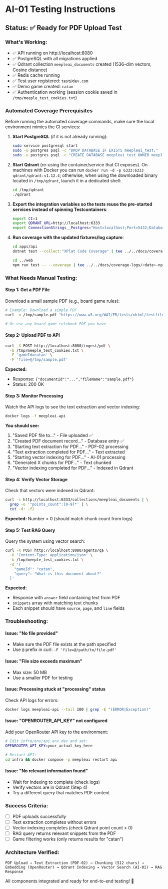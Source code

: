 # AI-01 Testing Instructions

## Status: ✅ Ready for PDF Upload Test

### What's Working:
- ✅ API running on http://localhost:8080
- ✅ PostgreSQL with all migrations applied
- ✅ Qdrant collection `meepleai_documents` created (1536-dim vectors, Cosine distance)
- ✅ Redis cache running
- ✅ Test user registered: `test@dev.com`
- ✅ Demo game created: `catan`
- ✅ Authentication working (session cookie saved in `/tmp/meeple_test_cookies.txt`)

### Automated Coverage Prerequisites

Before running the automated coverage commands, make sure the local environment mimics the CI services:

1. **Start PostgreSQL** (if it is not already running):
   ```bash
   sudo service postgresql start
   sudo -u postgres psql -c "DROP DATABASE IF EXISTS meepleai_test;"
   sudo -u postgres psql -c "CREATE DATABASE meepleai_test OWNER meeple;"
   ```
2. **Start Qdrant** (re-using the container/service that CI exposes). On machines with Docker you can run `docker run -d -p 6333:6333 qdrant/qdrant:v1.12.4`; otherwise, when using the downloaded binary located in `/tmp/qdrant`, launch it in a dedicated shell:
   ```bash
   cd /tmp/qdrant
   ./qdrant
   ```
3. **Export the integration variables so the tests reuse the pre-started services instead of spinning Testcontainers**:
   ```bash
   export CI=1
   export QDRANT_URL=http://localhost:6333
   export ConnectionStrings__Postgres="Host=localhost;Port=5432;Database=meepleai_test;Username=meeple;Password=meeplepass"
   ```
4. **Run coverage with the updated fixtures/log capture**:
   ```bash
   cd apps/api
   dotnet test --collect:"XPlat Code Coverage" | tee ../../docs/coverage-logs/<date>-dotnet-test.log
   ```
   ```bash
   cd ../web
   npm run test -- --coverage | tee ../../docs/coverage-logs/<date>-npm-test.log
   ```

### What Needs Manual Testing:

#### Step 1: Get a PDF File
Download a small sample PDF (e.g., board game rules):
```bash
# Example: Download a simple PDF
curl -o /tmp/sample.pdf "https://www.w3.org/WAI/ER/tests/xhtml/testfiles/resources/pdf/dummy.pdf"

# Or use any board game rulebook PDF you have
```

#### Step 2: Upload PDF to API
```bash
curl -X POST http://localhost:8080/ingest/pdf \
  -b /tmp/meeple_test_cookies.txt \
  -F 'gameId=catan' \
  -F 'file=@/tmp/sample.pdf'
```

**Expected:**
- Response: `{"documentId":"...","fileName":"sample.pdf"}`
- Status: 200 OK

#### Step 3: Monitor Processing
Watch the API logs to see the text extraction and vector indexing:
```bash
docker logs -f meepleai-api
```

**You should see:**
1. "Saved PDF file to..." - File uploaded ✅
2. "Created PDF document record..." - Database entry ✅
3. "Starting text extraction for PDF..." - PDF-02 processing
4. "Text extraction completed for PDF..." - Text extracted
5. "Starting vector indexing for PDF..." - AI-01 processing
6. "Generated X chunks for PDF..." - Text chunked
7. "Vector indexing completed for PDF..." - Indexed in Qdrant

#### Step 4: Verify Vector Storage
Check that vectors were indexed in Qdrant:
```bash
curl -s http://localhost:6333/collections/meepleai_documents | \
  grep -o '"points_count":[0-9]*' | \
  cut -d: -f2
```

**Expected:** Number > 0 (should match chunk count from logs)

#### Step 5: Test RAG Query
Query the system using vector search:
```bash
curl -X POST http://localhost:8080/agents/qa \
  -H 'Content-Type: application/json' \
  -b /tmp/meeple_test_cookies.txt \
  -d '{
    "gameId": "catan",
    "query": "What is this document about?"
  }'
```

**Expected:**
- Response with `answer` field containing text from PDF
- `snippets` array with matching text chunks
- Each snippet should have `source`, `page`, and `line` fields

### Troubleshooting:

#### Issue: "No file provided"
- Make sure the PDF file exists at the path specified
- Use `@` prefix in curl: `-F 'file=@/path/to/file.pdf'`

#### Issue: "File size exceeds maximum"
- Max size: 50 MB
- Use a smaller PDF for testing

#### Issue: Processing stuck at "processing" status
Check API logs for errors:
```bash
docker logs meepleai-api --tail 100 | grep -E "(ERROR|Exception)"
```

#### Issue: "OPENROUTER_API_KEY" not configured
Add your OpenRouter API key to the environment:
```bash
# Edit infra/env/api.env.dev and set:
OPENROUTER_API_KEY=your_actual_key_here

# Restart API:
cd infra && docker compose -p meepleai restart api
```

#### Issue: "No relevant information found"
- Wait for indexing to complete (check logs)
- Verify vectors are in Qdrant (Step 4)
- Try a different query that matches PDF content

### Success Criteria:
- [ ] PDF uploads successfully
- [ ] Text extraction completes without errors
- [ ] Vector indexing completes (check Qdrant point count > 0)
- [ ] RAG query returns relevant snippets from the PDF
- [ ] Game filtering works (only returns results for "catan")

### Architecture Verified:
```
PDF Upload → Text Extraction (PDF-02) → Chunking (512 chars) →
Embedding (OpenRouter) → Qdrant Indexing → Vector Search (AI-01) → RAG Response
```

All components integrated and ready for end-to-end testing! 🎉
